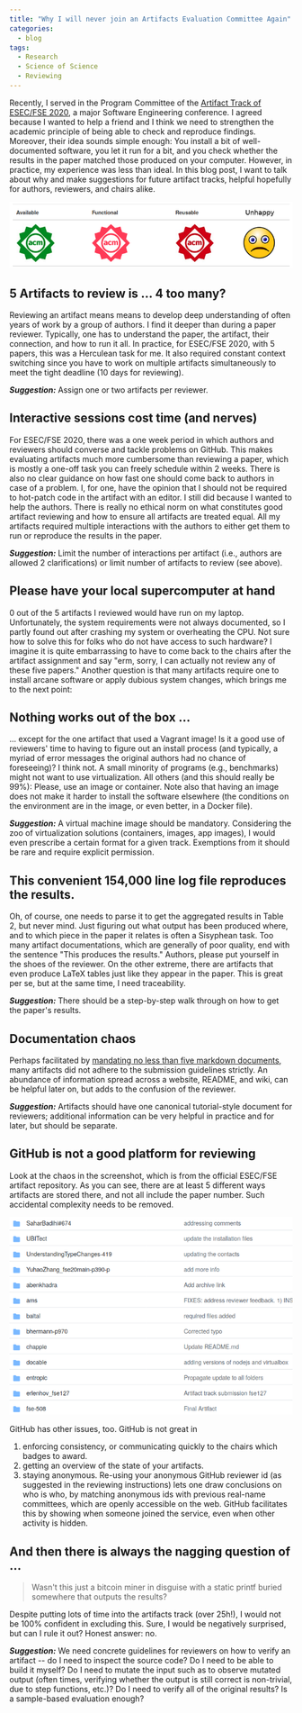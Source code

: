 ```yaml
---
title: "Why I will never join an Artifacts Evaluation Committee Again"
categories:
  - blog
tags:
  - Research
  - Science of Science
  - Reviewing
---
```


Recently, I served in the Program Committee of the [Artifact Track of
ESEC/FSE
2020,](https://2020.esec-fse.org/track/esecfse-2020-artifacts) a major
Software Engineering conference. I agreed because I wanted to help a
friend and I think we need to strengthen the academic principle of
being able to check and reproduce findings. Moreover, their idea
sounds simple enough: You install a bit of well-documented software,
you let it run for a bit, and you check whether the results in the
paper matched those produced on your computer. However, in practice,
my experience was less than ideal. In this blog post, I want to talk
about why and make suggestions for future artifact tracks, helpful
hopefully for authors, reviewers, and chairs alike.

![Poor Photoshop of ACM badges](/assets/posts/2020-06-26-acm-badges.png)

## 5 Artifacts to review is ... 4 too many?

Reviewing an artifact means means to develop deep understanding of
often years of work by a group of authors. I find it deeper than
during a paper reviewer. Typically, one has to understand the paper,
the artifact, their connection, and how to run it all. In practice,
for ESEC/FSE 2020, with 5 papers, this was a Herculean task for me. It
also required constant context switching since you have to work on
multiple artifacts simultaneously to meet the tight deadline (10 days
for reviewing).

***Suggestion:*** Assign one or two artifacts per reviewer.

## Interactive sessions cost time (and nerves)

For ESEC/FSE 2020, there was a one week period in which authors and
reviewers should converse and tackle problems on GitHub. This makes
evaluating artifacts much more cumbersome than reviewing a paper,
which is mostly a one-off task you can freely schedule within 2
weeks. There is also no clear guidance on how fast one should come
back to authors in case of a problem. I, for one, have the opinion
that I should not be required to hot-patch code in the artifact with
an editor. I still did because I wanted to help the authors. There is
really no ethical norm on what constitutes good artifact reviewing and
how to ensure all artifacts are treated equal. All my artifacts
required multiple interactions with the authors to either get them to
run or reproduce the results in the paper. 

***Suggestion:*** Limit the number of interactions per artifact (i.e.,
authors are allowed 2 clarifications) or limit number of artifacts to
review (see above).

## Please have your local supercomputer at hand

0 out of the 5 artifacts I reviewed would have run on my
laptop. Unfortunately, the system requirements were not always
documented, so I partly found out after crashing my system or
overheating the CPU. Not sure how to solve this for folks who do not
have access to such hardware? I imagine it is quite embarrassing to
have to come back to the chairs after the artifact assignment and say
"erm, sorry, I can actually not review any of these five papers."
Another question is that many artifacts require one to install arcane
software or apply dubious system changes, which brings me to the next
point:

## Nothing works out of the box ...

... except for the one artifact that used a Vagrant image! Is it a
good use of reviewers' time to having to figure out an install process
(and typically, a myriad of error messages the original authors had no
chance of foreseeing)? I think not. A small minority of programs
(e.g., benchmarks) might not want to use virtualization. All others
(and this should really be 99%): Please, use an image or
container. Note also that having an image does not make it harder to
install the software elsewhere (the conditions on the environment are
in the image, or even better, in a Docker file).

***Suggestion:*** A virtual machine image should be
   mandatory. Considering the zoo of virtualization solutions
   (containers, images, app images), I would even prescribe a certain
   format for a given track. Exemptions from it should be rare and
   require explicit permission.

## This convenient 154,000 line log file reproduces the results.

Oh, of course, one needs to parse it to get the aggregated results in
Table 2, but never mind. Just figuring out what output has been
produced where, and to which piece in the paper it relates is often a
Sisyphean task. Too many artifact documentations, which are generally
of poor quality, end with the sentence "This produces the results."
Authors, please put yourself in the shoes of the reviewer. On the
other extreme, there are artifacts that even produce LaTeX tables just
like they appear in the paper. This is great per se, but at the same
time, I need traceability.

***Suggestion:*** There should be a step-by-step walk through on how
   to get the paper's results.

## Documentation chaos

Perhaps facilitated by [mandating no less than five markdown
documents,](https://2020.esec-fse.org/track/esecfse-2020-artifacts)
many artifacts did not adhere to the submission guidelines
strictly. An abundance of information spread across a website, README,
and wiki, can be helpful later on, but adds to the confusion of the
reviewer. 

***Suggestion:*** Artifacts should have one canonical tutorial-style
   document for reviewers; additional information can be very helpful
   in practice and for later, but should be separate.

## GitHub is not a good platform for reviewing

Look at the chaos in the screenshot, which is from the official
ESEC/FSE artifact repository. As you can see, there are at least 5
different ways artifacts are stored there, and not all include the
paper number. Such accidental complexity needs to be removed.

![Chaos in the repository](/assets/posts/2020-06-26-repos.png)

GitHub has other issues, too. GitHub is not great in
1. enforcing consistency, or communicating quickly to the chairs which badges to award.
1. getting an overview of the state of your artifacts.
1. staying anonymous. Re-using your anonymous GitHub reviewer id (as suggested in the reviewing instructions) lets one draw conclusions on who is who, by matching anonymous ids with previous real-name committees, which are openly accessible on the web. GitHub facilitates this by showing when someone joined the service, even when other activity is hidden.


## And then there is always the nagging question of ...

> Wasn't this just a bitcoin miner in disguise with a static
  printf buried somewhere that outputs the results?

Despite putting lots of time into the artifacts track (over 25h!), I
would not be 100% confident in excluding this. Sure, I would be
negatively surprised, but can I rule it out? Honest answer: no.

***Suggestion:*** We need concrete guidelines for reviewers on how to
verify an artifact -- do I need to inspect the source code? Do I need
to be able to build it myself? Do I need to mutate the input such as
to observe mutated output (often times, verifying whether the output
is still correct is non-trivial, due to step functions, etc.)? Do I
need to verify all of the original results? Is a sample-based
evaluation enough?